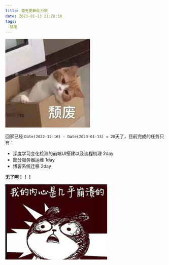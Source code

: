 ```yaml
---
title: 毫无更新动力啊
date: 2023-01-13 21:28:10
tags: 
 -随笔
---
```

![1673616562891](image/PowerForUpdate/1673616562891.png)

回家已经 `Date(2022-12-16) - Date(2023-01-13) = 28`天了，目前完成的任务只有：

- 深度学习变化检测的前端UI搭建以及流程梳理  2day
- 部分服务器运维  1day
- 博客系统迁移 2day

**无了啊！！！**

![1673616938996](image/PowerForUpdate/1673616938996.png)
